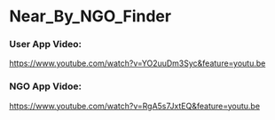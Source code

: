 # Near_By_NGO_Finder

### User App Video:
https://www.youtube.com/watch?v=YO2uuDm3Syc&feature=youtu.be 

### NGO App Vidoe:
https://www.youtube.com/watch?v=RgA5s7JxtEQ&feature=youtu.be 
